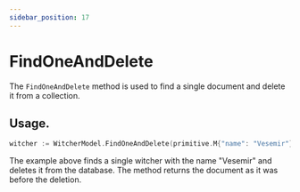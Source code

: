 ```yaml
---
sidebar_position: 17
---
```


# FindOneAndDelete

The `FindOneAndDelete` method is used to find a single document and delete it from a collection.

## Usage.

```go
witcher := WitcherModel.FindOneAndDelete(primitive.M{"name": "Vesemir"}).Exec().(*Witcher)
```

The example above finds a single witcher with the name "Vesemir" and deletes it from the database. The method returns the document as it was before the deletion.